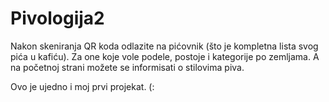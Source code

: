 # Pivologija2



Nakon skeniranja QR koda odlazite na pićovnik (što je kompletna lista svog pića u kafiću).
Za one koje vole podele, postoje i kategorije po zemljama.
A na početnoj strani možete se informisati o stilovima piva.


Ovo je ujedno i moj prvi projekat. (:
